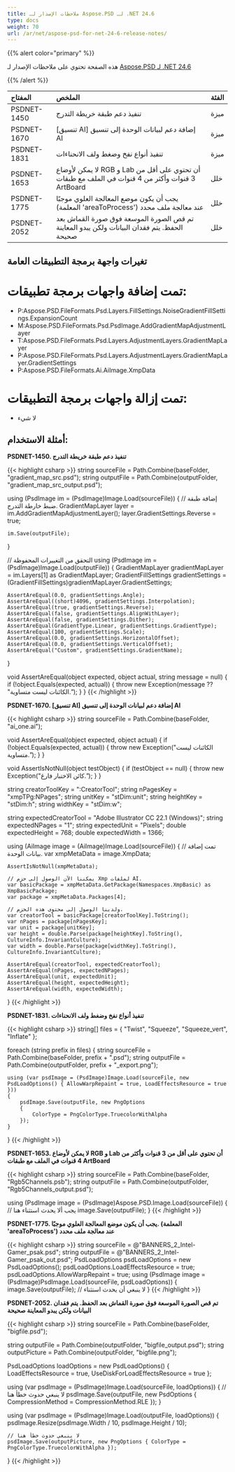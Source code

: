 ```yaml
---
title: ملاحظات الإصدار لـ Aspose.PSD لـ .NET 24.6
type: docs
weight: 70
url: /ar/net/aspose-psd-for-net-24-6-release-notes/
---
```


{{% alert color="primary" %}}

هذه الصفحة تحتوي على ملاحظات الإصدار لـ [Aspose.PSD لـ .NET 24.6](https://www.nuget.org/packages/Aspose.PSD/)

{{% /alert %}}

| **المفتاح** | **الملخص**                                                                         | **الفئة** |
|:------------|:-------------------------------------------------------------------------------------|:-------------|
| PSDNET-1450 | تنفيذ دعم طبقة خريطة التدرج                                                                               | ميزة      |
| PSDNET-1670 | [تنسيق AI] إضافة دعم لبيانات الوحدة إلى تنسيق AI                                                                               | ميزة      |
| PSDNET-1831 | تنفيذ أنواع نفخ وضغط ولف الانحناءات                                                                               | ميزة      |
| PSDNET-1653 | لا يمكن لأوضاع RGB و Lab أن تحتوي على أقل من 3 قنوات وأكثر من 4 قنوات في الملف مع طبقات ArtBoard                                                                               | خلل      |
| PSDNET-1775 | يجب أن يكون موضع المعالجة العلوي موجبًا (المعلمة 'areaToProcess') عند معالجة ملف محدد                                                                               | خلل      |
| PSDNET-2052 | تم قص الصورة الموسعة فوق صورة القماش بعد الحفظ. يتم فقدان البيانات ولكن يبدو المعاينة صحيحة                                                                               | خلل      |

## **تغيرات واجهة برمجة التطبيقات العامة**
# **تمت إضافة واجهات برمجة تطبيقات:**
- P:Aspose.PSD.FileFormats.Psd.Layers.FillSettings.NoiseGradientFillSettings.ExpansionCount
- M:Aspose.PSD.FileFormats.Psd.PsdImage.AddGradientMapAdjustmentLayer
- T:Aspose.PSD.FileFormats.Psd.Layers.AdjustmentLayers.GradientMapLayer
- P:Aspose.PSD.FileFormats.Psd.Layers.AdjustmentLayers.GradientMapLayer.GradientSettings
- P:Aspose.PSD.FileFormats.Ai.AiImage.XmpData

# **تمت إزالة واجهات برمجة التطبيقات:**
- لا شيء

## **أمثلة الاستخدام:**

**PSDNET-1450. تنفيذ دعم طبقة خريطة التدرج**

{{< highlight csharp >}}
string sourceFile = Path.Combine(baseFolder, "gradient_map_src.psd");
string outputFile = Path.Combine(outputFolder, "gradient_map_src_output.psd");

using (PsdImage im = (PsdImage)Image.Load(sourceFile))
{
    // إضافة طبقة ضبط خارطة التدرج.
    GradientMapLayer layer = im.AddGradientMapAdjustmentLayer();
    layer.GradientSettings.Reverse = true;

    im.Save(outputFile);
}

// التحقق من التغييرات المحفوظة
using (PsdImage im = (PsdImage)Image.Load(outputFile))
{
    GradientMapLayer gradientMapLayer = im.Layers[1] as GradientMapLayer;
    GradientFillSettings gradientSettings = (GradientFillSettings)gradientMapLayer.GradientSettings;

    AssertAreEqual(0.0, gradientSettings.Angle);
    AssertAreEqual((short)4096, gradientSettings.Interpolation);
    AssertAreEqual(true, gradientSettings.Reverse);
    AssertAreEqual(false, gradientSettings.AlignWithLayer);
    AssertAreEqual(false, gradientSettings.Dither);
    AssertAreEqual(GradientType.Linear, gradientSettings.GradientType);
    AssertAreEqual(100, gradientSettings.Scale);
    AssertAreEqual(0.0, gradientSettings.HorizontalOffset);
    AssertAreEqual(0.0, gradientSettings.VerticalOffset);
    AssertAreEqual("Custom", gradientSettings.GradientName);
}

void AssertAreEqual(object expected, object actual, string message = null)
{
    if (!object.Equals(expected, actual))
    {
        throw new Exception(message ?? "الكائنات ليست متساوية.");
    }
}
{{< /highlight >}}

**PSDNET-1670. [تنسيق AI] إضافة دعم لبيانات الوحدة إلى تنسيق AI**

{{< highlight csharp >}}
string sourceFile = Path.Combine(baseFolder, "ai_one.ai");

void AssertAreEqual(object expected, object actual)
{
    if (!object.Equals(expected, actual))
    {
        throw new Exception("الكائنات ليست متساوية.");
    }
}

void AssertIsNotNull(object testObject)
{
    if (testObject == null)
    {
        throw new Exception("كائن الاختبار فارغ.");
    }
}

string creatorToolKey = ":CreatorTool";
string nPagesKey = "xmpTPg:NPages";
string unitKey = "stDim:unit";
string heightKey = "stDim:h";
string widthKey = "stDim:w";

string expectedCreatorTool = "Adobe Illustrator CC 22.1 (Windows)";
string expectedNPages = "1";
string expectedUnit = "Pixels";
double expectedHeight = 768;
double expectedWidth = 1366;

using (AiImage image = (AiImage)Image.Load(sourceFile))
{
    // تمت إضافة بيانات الوحدة.
    var xmpMetaData = image.XmpData;

    AssertIsNotNull(xmpMetaData);

    // يمكننا الآن الوصول إلى حزم Xmp لملفات AI.
    var basicPackage = xmpMetaData.GetPackage(Namespaces.XmpBasic) as XmpBasicPackage;
    var package = xmpMetaData.Packages[4];

    // ولدينا الوصول إلى محتوى هذه الحزم.
    var creatorTool = basicPackage[creatorToolKey].ToString();
    var nPages = package[nPagesKey];
    var unit = package[unitKey];
    var height = double.Parse(package[heightKey].ToString(), CultureInfo.InvariantCulture);
    var width = double.Parse(package[widthKey].ToString(), CultureInfo.InvariantCulture);

    AssertAreEqual(creatorTool, expectedCreatorTool);
    AssertAreEqual(nPages, expectedNPages);
    AssertAreEqual(unit, expectedUnit);
    AssertAreEqual(height, expectedHeight);
    AssertAreEqual(width, expectedWidth);
}
{{< /highlight >}}

**PSDNET-1831. تنفيذ أنواع نفخ وضغط ولف الانحناءات**

{{< highlight csharp >}}
string[] files = { "Twist", "Squeeze", "Squeeze_vert", "Inflate" };

foreach (string prefix in files)
{
    string sourceFile = Path.Combine(baseFolder, prefix + ".psd");
    string outputFile = Path.Combine(outputFolder, prefix + "_export.png");

    using (var psdImage = (PsdImage)Image.Load(sourceFile, new PsdLoadOptions() { AllowWarpRepaint = true, LoadEffectsResource = true }))
    {
        psdImage.Save(outputFile, new PngOptions
        {
            ColorType = PngColorType.TruecolorWithAlpha
        });
    }
}
{{< /highlight >}}

**PSDNET-1653. لا يمكن لأوضاع RGB و Lab أن تحتوي على أقل من 3 قنوات وأكثر من 4 قنوات في الملف مع طبقات ArtBoard**

{{< highlight csharp >}}
string sourceFile = Path.Combine(baseFolder, "Rgb5Channels.psb");
string outputFile = Path.Combine(outputFolder, "Rgb5Channels_output.psd");

using (PsdImage image = (PsdImage)Aspose.PSD.Image.Load(sourceFile))
{
    // يجب ألا يحدث استثناء هنا
    image.Save(outputFile);
}
{{< /highlight >}}

**PSDNET-1775. يجب أن يكون موضع المعالجة العلوي موجبًا. (المعلمة 'areaToProcess') عند معالجة ملف محدد**

{{< highlight csharp >}}
string sourceFile = @"BANNERS_2_Intel-Gamer_psak.psd";
string outputFile = @"BANNERS_2_Intel-Gamer_psak_out.psd";
PsdLoadOptions psdLoadOptions = new PsdLoadOptions();
psdLoadOptions.LoadEffectsResource = true;
psdLoadOptions.AllowWarpRepaint = true;
using (PsdImage image = (PsdImage)PsdImage.Load(sourceFile, psdLoadOptions))
{
    image.Save(outputFile);
    // لا ينبغي أن يحدث استثناء
}
{{< /highlight >}}

**PSDNET-2052. تم قص الصورة الموسعة فوق صورة القماش بعد الحفظ. يتم فقدان البيانات ولكن يبدو المعاينة صحيحة**

{{< highlight csharp >}}
string sourceFile = Path.Combine(baseFolder, "bigfile.psd");

string outputFile = Path.Combine(outputFolder, "bigfile_output.psd");
string outputPicture = Path.Combine(outputFolder, "bigfile.png");

PsdLoadOptions loadOptions = new PsdLoadOptions()
{
    LoadEffectsResource = true,
    UseDiskForLoadEffectsResource = true
};

using (var psdImage = (PsdImage)Image.Load(sourceFile, loadOptions))
{
    // لا ينبغي حدوث خطأ هنا
    psdImage.Save(outputFile, new PsdOptions { CompressionMethod = CompressionMethod.RLE });
}

using (var psdImage = (PsdImage)Image.Load(outputFile, loadOptions))
{
    psdImage.Resize(psdImage.Width / 10, psdImage.Height / 10);

    // لا ينبغي حدوث خطأ هنا
    psdImage.Save(outputPicture, new PngOptions { ColorType = PngColorType.TruecolorWithAlpha });
}
{{< /highlight >}}